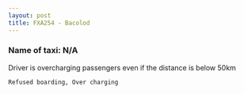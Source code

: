 ```yaml
---
layout: post
title: FXA254 - Bacolod
---
```


### Name of taxi: N/A

Driver is overcharging passengers even if the distance is below 50km

```Refused boarding, Over charging```

